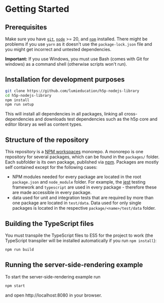 # Getting Started

## Prerequisites

Make sure you have [`git`](https://git-scm.com/), [`node`](https://nodejs.org/)
&gt;= 20, and [`npm`](https://www.npmjs.com/get-npm) installed. There might be
problems if you use `yarn` as it doesn't use the `package-lock.json` file and
you might get incorrect and untested dependencies.

**Important:** If you use Windows, you must use Bash (comes with Git for
windows) as a command shell (otherwise scripts won't run).

## Installation for development purposes

```bash
git clone https://github.com/lumieducation/h5p-nodejs-library
cd h5p-nodejs-library
npm install
npm run setup
```

This will install all dependencies in all packages, linking all
cross-dependencies and downloads test dependencies such as the h5p core and
editor library as well as content types.

## Structure of the repository

This repository is a [NPM
workspaces](https://docs.npmjs.com/cli/v7/using-npm/workspaces) monorepo. A
monorepo is one repository for several packages, which can be found in the
`packages/` folder. Each subfolder is its own package, published via
[npm](https://www.npmjs.com). Packages are mostly self contained except for the
following cases:  

* NPM modules needed for every package are located in the root `package.json`
  and `node_module` folder. For example, the [jest](https://jestjs.io) testing
  framework and `typescript` are used in every package - therefore these are
  made accessible in every package.
* data used for unit and integration tests that are required by more than one
  package are located in `test/data`. Data used for only single packages is
  located in the respective `package/<name>/test/data` folder.

## Building the TypeScript files

You must transpile the TypeScript files to ES5 for the project to work (the
TypeScript transpiler will be installed automatically if you run `npm
install`):

```bash
npm run build
```

## Running the server-side-rendering example

To start the server-side-rendering example run

```bash
npm start
```

and open http://localhost:8080 in your browser.
